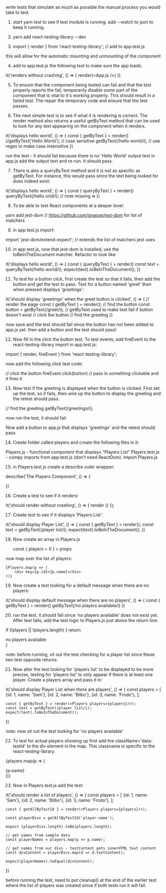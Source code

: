 write tests that simulate as much as possible the manual process you would take to test.

1. start yarn test to see if test module is running.  add --watch to json to keep it running.

2. yarn add react-testing-library --dev

3. import { render } from 'react-testing-library'; // add to app.test.js

  this will allow for the automatic mounting and unmounting of the component

4. add to app.test.js the following test to make sure the app loads:

  it('renders without crashing', () => {
    render(<App.js />)
  })

5. To ensure that the component being tested can fail and that the test properly reports the fail, temporarily disable some part of the component that is vital to it's working properly. This should result in a failed test.  The repair the temporary code and ensure that the test passes.

6. The next simple test is to see if what it is rendering is correct. The render method also returns a useful getByText method that can be used to look for any text appearing on the component when it renders.

  it('displays hello world', () => {
    const { getByText } = render(<App />)
    //getByText('Hello World'); // case sensitive
    getByText(/hello world/i); // use regex to make case insensitive
  })

  run the test - it should fail because there is no 'Hello World' output text in app.js
  add the output text and re-run.  It should pass.

7. There is also a queryByText method and it is not as specific as getByText. For instance, this would pass since the text being looked for does indeed exist:

  it('displays hello world', () => {
    const { queryByText } = render(<App />)
    queryByText(/hello orld/i); // note missing w
  })

8. To be able to test React components at a deeper level: 

  yarn add jest-dom // https://github.com/gnapse/jest-dom for list of matchers

9. in app.test.js import:

  import 'jest-dom/extend-expect'; // extends the list of matchers jest uses

10. in app.test.js, now that jest-dom is installed, use the toBeInTheDocument matcher. Refactor to look like:

  it('displays hello world', () => {
    const { queryByText } = render(<App />)
    const text = queryByText(/hello world/i);
    expect(text).toBeInTheDocument();
  })

11. To test for a button click, first create the test so that it fails, then add the button and get the test to pass.  Test for a button named 'greet' then when pressed displays 'greetings':

  it('should display 'greetings' when the greet button is clicked', () => {
  // render the page
    const { getByText } = render(<App />);
  // find the button
    const button = getByText(/greet/i); // getByText used to make test fail if button doesn't exist
  // click the button
  // find the greeting
  })

  now save and the test should fail since the button has not been added to app.js yet.
  then add a button and the test should pass!

12. Now fill in the click the button test. To test events, add fireEvent to the react-testing-library import in app.test.js:

  import { render, fireEvent } from 'react-testing-library';

  now add the following click test code:

  // click the button
  fireEvent.click(button) // pass in something clickable and it fires it

13. Now test if the greeting is displayed when the button is clicked.  First set up the test, so it fails, then wire up the button to display the greeting and the retest should pass.

  // find the greeting
  getByText(/greetings/i);

  now run the test, it should fail.

  Now add a button to app.js that displays 'greetings' and the retest should pass

14. Create folder called players and create the following files in it:

  Players.js - functional component that displays "Players List"
  Players.test.js - compy imports from app.test.js (don't need ReactDom).  Import Players.js

15. in Players.test.js create a describe outer wrapper:

  describe('The Players Component', () => {

  })

16. Create a test to see if it renders:

  it('should render without crashing', () => {
    render (<Players />)
  });

17. Create test to see if it displays 'Players List':

  it('should display Player List', () => {
    const { getByText } = render(<Players />);
    const text = getByText(/player list/i);
    expect(text).toBeInTheDocument();
  })

18. Now create an array in Players.js

    const { players = 0 } = props

  now map over the list of players:

    {Players.map(p => (
        <div key={p.id}>{p.name}</div>
    ))}

19. Now create a test looking for a default message when there are no players:

  it('should display default message when there are no players', () => {
    const { getByText } = render(<Players />)
    getByText(/no players available/i)
  })

20. run the test, it should fail since 'no players available' does not exist yet. After test fails, add the text logic to Players.js just above the return line:

  if (!players || !players.length) {
    return <div>no players available</div>
  }

  note: before running, xit out the test checking for a player list since these two test opposite returns

21. Now alter the test looking for 'players list' to be displayed to be more precise, testing for 'players list' to only appear if there is at least one player. Create a players array and pass it in:

  it('should display Player List when there are players', () => {
    const players = [
      {id: 1, name: 'Sam'},
      {id: 2, name: 'Bilbo'},
      {id: 3, name: 'Frodo'},
    ];

    const { getByText } = render(<Players players={players}/>);
    const text = getByText(/player list/i);
    expect(text).toBeInTheDocument();
  })

  note: now xit out the test looking for 'no players available'

22. To test for actual players showing up first add the className='data-testid' to the div element in the map. This classname is specific to the react-testing-library.

  {players.map(p => (
    <div data-testid='player-name' key={p.id}>{p.name}</div>
  ))}

23. Now in Players.test.js add the test:

  it('should render a list of players', () => {
    const players = [
      {id: 1, name: 'Sam'},
      {id: 2, name: 'Bilbo'},
      {id: 3, name: 'Frodo'},
    ];

    const { getAllByTestId } = render(<Players players={players}/>);

    const playerDivs = getAllByTestId('player-name');

    expect (playerDivs.length).toBe(players.length);

    // get names from sample data
    const playerNames = players.map(p => p.name);

    // get names from our divs - textContent gets innerHTML text content
    const divContent = playerDivs.map(d => d.textContent);

    expect(playerNames).toEqual(divContent);
  })

  before running the test, need to put cleanup() at the end of the earlier test where the list of players was created since if both tests run it will fail.